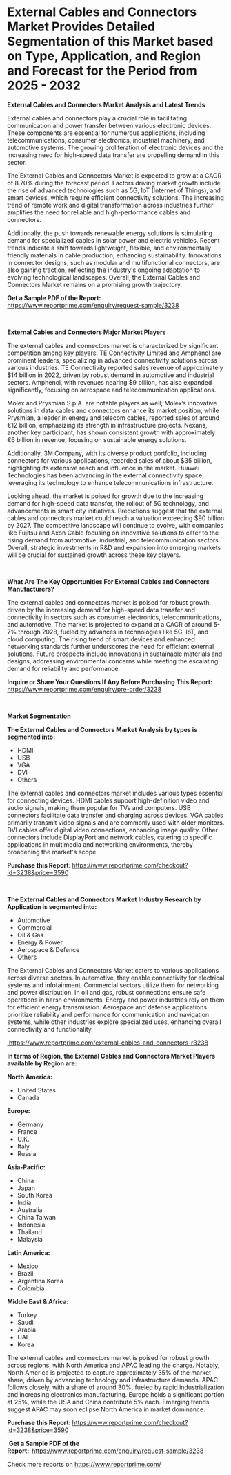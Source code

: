 <p><h1>External Cables and Connectors Market Provides Detailed Segmentation of this Market based on Type, Application, and Region and Forecast for the Period from 2025 - 2032</h1></p><p><strong>External Cables and Connectors Market Analysis and Latest Trends</strong></p>
<p><p>External cables and connectors play a crucial role in facilitating communication and power transfer between various electronic devices. These components are essential for numerous applications, including telecommunications, consumer electronics, industrial machinery, and automotive systems. The growing proliferation of electronic devices and the increasing need for high-speed data transfer are propelling demand in this sector.</p><p>The External Cables and Connectors Market is expected to grow at a CAGR of 8.70% during the forecast period. Factors driving market growth include the rise of advanced technologies such as 5G, IoT (Internet of Things), and smart devices, which require efficient connectivity solutions. The increasing trend of remote work and digital transformation across industries further amplifies the need for reliable and high-performance cables and connectors.</p><p>Additionally, the push towards renewable energy solutions is stimulating demand for specialized cables in solar power and electric vehicles. Recent trends indicate a shift towards lightweight, flexible, and environmentally friendly materials in cable production, enhancing sustainability. Innovations in connector designs, such as modular and multifunctional connectors, are also gaining traction, reflecting the industry's ongoing adaptation to evolving technological landscapes. Overall, the External Cables and Connectors Market remains on a promising growth trajectory.</p></p>
<p><strong>Get a Sample PDF of the Report:&nbsp;</strong> <a href="https://www.reportprime.com/enquiry/request-sample/3238?utm_campaign=2757&utm_medium=2&utm_source=Github&utm_content=ia&utm_term=18032025&utm_id=external-cables-and-connectors">https://www.reportprime.com/enquiry/request-sample/3238</a></p>
<p>&nbsp;</p>
<p><strong>External Cables and Connectors Major Market Players</strong></p>
<p><p>The external cables and connectors market is characterized by significant competition among key players. TE Connectivity Limited and Amphenol are prominent leaders, specializing in advanced connectivity solutions across various industries. TE Connectivity reported sales revenue of approximately $14 billion in 2022, driven by robust demand in automotive and industrial sectors. Amphenol, with revenues nearing $9 billion, has also expanded significantly, focusing on aerospace and telecommunication applications.</p><p>Molex and Prysmian S.p.A. are notable players as well; Molex’s innovative solutions in data cables and connectors enhance its market position, while Prysmian, a leader in energy and telecom cables, reported sales of around €12 billion, emphasizing its strength in infrastructure projects. Nexans, another key participant, has shown consistent growth with approximately €6 billion in revenue, focusing on sustainable energy solutions.</p><p>Additionally, 3M Company, with its diverse product portfolio, including connectors for various applications, recorded sales of about $35 billion, highlighting its extensive reach and influence in the market. Huawei Technologies has been advancing in the external connectivity space, leveraging its technology to enhance telecommunications infrastructure.</p><p>Looking ahead, the market is poised for growth due to the increasing demand for high-speed data transfer, the rollout of 5G technology, and advancements in smart city initiatives. Predictions suggest that the external cables and connectors market could reach a valuation exceeding $90 billion by 2027. The competitive landscape will continue to evolve, with companies like Fujitsu and Axon Cable focusing on innovative solutions to cater to the rising demand from automotive, industrial, and telecommunication sectors. Overall, strategic investments in R&D and expansion into emerging markets will be crucial for sustained growth across these key players.</p></p>
<p>&nbsp;</p>
<p><strong>What Are The Key Opportunities For External Cables and Connectors Manufacturers?</strong></p>
<p><p>The external cables and connectors market is poised for robust growth, driven by the increasing demand for high-speed data transfer and connectivity in sectors such as consumer electronics, telecommunications, and automotive. The market is projected to expand at a CAGR of around 5-7% through 2028, fueled by advances in technologies like 5G, IoT, and cloud computing. The rising trend of smart devices and enhanced networking standards further underscores the need for efficient external solutions. Future prospects include innovations in sustainable materials and designs, addressing environmental concerns while meeting the escalating demand for reliability and performance.</p></p>
<p><strong>Inquire or Share Your Questions If Any Before Purchasing This Report:</strong> <a href="https://www.reportprime.com/enquiry/pre-order/3238?utm_campaign=2757&utm_medium=2&utm_source=Github&utm_content=ia&utm_term=18032025&utm_id=external-cables-and-connectors">https://www.reportprime.com/enquiry/pre-order/3238</a></p>
<p>&nbsp;</p>
<p><strong>Market Segmentation</strong></p>
<p><strong>The External Cables and Connectors Market Analysis by types is segmented into:</strong></p>
<p><ul><li>HDMI</li><li>USB</li><li>VGA</li><li>DVI</li><li>Others</li></ul></p>
<p><p>The external cables and connectors market includes various types essential for connecting devices. HDMI cables support high-definition video and audio signals, making them popular for TVs and computers. USB connectors facilitate data transfer and charging across devices. VGA cables primarily transmit video signals and are commonly used with older monitors. DVI cables offer digital video connections, enhancing image quality. Other connectors include DisplayPort and network cables, catering to specific applications in multimedia and networking environments, thereby broadening the market's scope.</p></p>
<p><strong>Purchase this Report:&nbsp;</strong><a href="https://www.reportprime.com/checkout?id=3238&price=3590&utm_campaign=2757&utm_medium=2&utm_source=Github&utm_content=ia&utm_term=18032025&utm_id=external-cables-and-connectors">https://www.reportprime.com/checkout?id=3238&price=3590</a></p>
<p>&nbsp;</p>
<p><strong>The External Cables and Connectors Market Industry Research by Application is segmented into:</strong></p>
<p><ul><li>Automotive</li><li>Commercial</li><li>Oil & Gas</li><li>Energy & Power</li><li>Aerospace & Defence</li><li>Others</li></ul></p>
<p><p>The External Cables and Connectors Market caters to various applications across diverse sectors. In automotive, they enable connectivity for electrical systems and infotainment. Commercial sectors utilize them for networking and power distribution. In oil and gas, robust connections ensure safe operations in harsh environments. Energy and power industries rely on them for efficient energy transmission. Aerospace and defense applications prioritize reliability and performance for communication and navigation systems, while other industries explore specialized uses, enhancing overall connectivity and functionality.</p></p>
<p><a href="https://www.reportprime.com/external-cables-and-connectors-r3238?utm_campaign=2757&utm_medium=2&utm_source=Github&utm_content=ia&utm_term=18032025&utm_id=external-cables-and-connectors">&nbsp;https://www.reportprime.com/external-cables-and-connectors-r3238</a></p>
<p><strong>In terms of Region, the External Cables and Connectors Market Players available by Region are:</strong></p>
<p>
    <p> <strong> North America: </strong>
        <ul>
            <li>United States</li>
            <li>Canada</li>
        </ul>
        </p> 
    <p> <strong> Europe: </strong>
        <ul>
            <li>Germany</li>
            <li>France</li>
            <li>U.K.</li>
            <li>Italy</li>
            <li>Russia</li>
        </ul>
        </p> 
    <p> <strong> Asia-Pacific: </strong>
        <ul>
            <li>China</li>
            <li>Japan</li>
            <li>South Korea</li>
            <li>India</li>
            <li>Australia</li>
            <li>China Taiwan</li>
            <li>Indonesia</li>
            <li>Thailand</li>
            <li>Malaysia</li>
        </ul>
        </p> 
    <p> <strong> Latin America: </strong>
        <ul>
            <li>Mexico</li>
            <li>Brazil</li>
            <li>Argentina Korea</li>
            <li>Colombia</li>
        </ul>
        </p> 
    <p> <strong> Middle East & Africa: </strong>
        <ul>
            <li>Turkey</li>
            <li>Saudi</li>
            <li>Arabia</li>
            <li>UAE</li>
            <li>Korea</li>
        </ul>
    </p>
    </p>
<p><p>The external cables and connectors market is poised for robust growth across regions, with North America and APAC leading the charge. Notably, North America is projected to capture approximately 35% of the market share, driven by advancing technology and infrastructure demands. APAC follows closely, with a share of around 30%, fueled by rapid industrialization and increasing electronics manufacturing. Europe holds a significant portion at 25%, while the USA and China contribute 5% each. Emerging trends suggest APAC may soon eclipse North America in market dominance.</p></p>
<p><strong>Purchase this Report: </strong><a href="https://www.reportprime.com/checkout?id=3238&price=3590&utm_campaign=2757&utm_medium=2&utm_source=Github&utm_content=ia&utm_term=18032025&utm_id=external-cables-and-connectors">https://www.reportprime.com/checkout?id=3238&price=3590</a></p>
<p>&nbsp;<strong>Get a Sample PDF of the Report:&nbsp;&nbsp;</strong><a href="https://www.reportprime.com/enquiry/request-sample/3238?utm_campaign=2757&utm_medium=2&utm_source=Github&utm_content=ia&utm_term=18032025&utm_id=external-cables-and-connectors">https://www.reportprime.com/enquiry/request-sample/3238</a></p>
<p><strong></strong></p>
<p>Check more reports on <a href="https://www.reportprime.com/?utm_campaign=2757&utm_medium=2&utm_source=Github&utm_content=ia&utm_term=18032025&utm_id=external-cables-and-connectors">https://www.reportprime.com/</a></p>